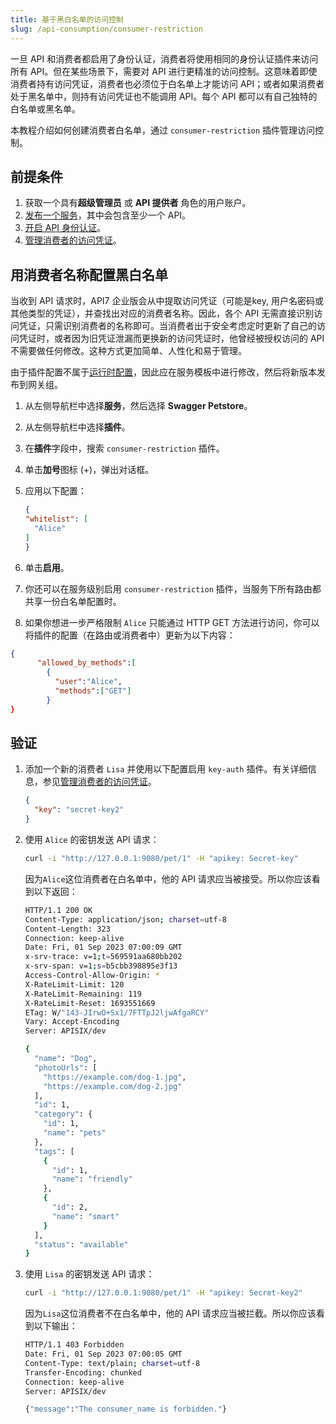 ```yaml
---
title: 基于黑白名单的访问控制
slug: /api-consumption/consumer-restriction
---
```


一旦 API 和消费者都启用了身份认证，消费者将使用相同的身份认证插件来访问所有 API。但在某些场景下，需要对 API 进行更精准的访问控制。这意味着即使消费者持有访问凭证，消费者也必须位于白名单上才能访问 API；或者如果消费者处于黑名单中，则持有访问凭证也不能调用 API。每个 API 都可以有自己独特的白名单或黑名单。

本教程介绍如何创建消费者白名单，通过 `consumer-restriction` 插件管理访问控制。

## 前提条件

1. 获取一个具有**超级管理员** 或 **API 提供者** 角色的用户账户。
2. [发布一个服务](../getting-started/publish-service.md)，其中会包含至少一个 API。
3. [开启 API 身份认证](../api-security/api-authentication.md)。
4. [管理消费者的访问凭证](../api-consumption/manage-consumer-credentials.md)。

## 用消费者名称配置黑白名单

当收到 API 请求时，API7 企业版会从中提取访问凭证（可能是key, 用户名密码或其他类型的凭证），并查找出对应的消费者名称。因此，各个 API 无需直接识别访问凭证，只需识别消费者的名称即可。当消费者出于安全考虑定时更新了自己的访问凭证时，或者因为旧凭证泄漏而更换新的访问凭证时，他曾经被授权访问的 API 不需要做任何修改。这种方式更加简单、人性化和易于管理。

由于插件配置不属于[运行时配置](../key-concepts/services.md#运行时配置)，因此应在服务模板中进行修改，然后将新版本发布到网关组。

1. 从左侧导航栏中选择**服务**，然后选择 **Swagger Petstore**。
2. 从左侧导航栏中选择**插件**。
3. 在**插件**字段中，搜索 `consumer-restriction` 插件。
4. 单击**加号**图标 (+)，弹出对话框。
5. 应用以下配置：

    ```json
    {
    "whitelist": [
      "Alice"
    ]
    }
    ```
5. 单击**启用**。
6. 你还可以在服务级别启用 `consumer-restriction` 插件，当服务下所有路由都共享一份白名单配置时。
7. 如果你想进一步严格限制 `Alice` 只能通过 HTTP GET 方法进行访问，你可以将插件的配置（在路由或消费者中）更新为以下内容：

```json
{
      "allowed_by_methods":[
        {
          "user":"Alice",
          "methods":["GET"]
        }
}
```

## 验证

1. 添加一个新的消费者 `Lisa` 并使用以下配置启用 `key-auth` 插件。有关详细信息，参见[管理消费者的访问凭证](../api-consumption/manage-consumer-credentials.md)。

    ```json
    {
      "key": "secret-key2"
    }
    ```

2. 使用 `Alice` 的密钥发送 API 请求：

    ```bash
    curl -i "http://127.0.0.1:9080/pet/1" -H "apikey: Secret-key" 
    ```

    因为`Alice`这位消费者在白名单中，他的 API 请求应当被接受。所以你应该看到以下返回：

    ```bash
    HTTP/1.1 200 OK
    Content-Type: application/json; charset=utf-8
    Content-Length: 323
    Connection: keep-alive
    Date: Fri, 01 Sep 2023 07:00:09 GMT
    x-srv-trace: v=1;t=569591aa680bb202
    x-srv-span: v=1;s=b5cbb398895e3f13
    Access-Control-Allow-Origin: *
    X-RateLimit-Limit: 120
    X-RateLimit-Remaining: 119
    X-RateLimit-Reset: 1693551669
    ETag: W/"143-JIrwO+Sx1/7FTTpJ2ljwAfgaRCY"
    Vary: Accept-Encoding
    Server: APISIX/dev

    {
      "name": "Dog",
      "photoUrls": [
        "https://example.com/dog-1.jpg",
        "https://example.com/dog-2.jpg"
      ],
      "id": 1,
      "category": {
        "id": 1,
        "name": "pets"
      },
      "tags": [
        {
          "id": 1,
          "name": "friendly"
        },
        {
          "id": 2,
          "name": "smart"
        }
      ],
      "status": "available"
    }
    ```

3. 使用 `Lisa` 的密钥发送 API 请求：

    ```bash
    curl -i "http://127.0.0.1:9080/pet/1" -H "apikey: Secret-key2" 
    ```

    因为`Lisa`这位消费者不在白名单中，他的 API 请求应当被拦截。所以你应该看到以下输出：

    ```bash
    HTTP/1.1 403 Forbidden
    Date: Fri, 01 Sep 2023 07:00:05 GMT
    Content-Type: text/plain; charset=utf-8
    Transfer-Encoding: chunked
    Connection: keep-alive
    Server: APISIX/dev

    {"message":"The consumer_name is forbidden."}
    ```

